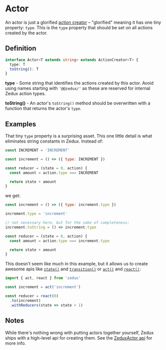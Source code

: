 # Actor

An actor is just a glorified [action creator](/docs/types/ActionCreator.md) &ndash; "glorified" meaning it has one tiny property: `type`. This is the `type` property that should be set on all actions created by the actor.

## Definition

```typescript
interface Actor<T extends string> extends ActionCreator<T> {
  type: T
  toString(): T
}
```

**type** - Some string that identifies the actions created by this actor. Avoid using names starting with `'@@zedux/'` as these are reserved for internal Zedux action types.

**toString()** - An actor's `toString()` method should be overwritten with a function that returns the actor's `type`.

## Examples

That tiny `type` property is a surprising asset. This one little detail is what eliminates string constants in Zedux. Instead of:

```javascript
const INCREMENT = 'INCREMENT'

const increment = () => ({ type: INCREMENT })

const reducer = (state = 0, action) {
  const amount = action.type === INCREMENT

  return state + amount
}
```

we get:

```javascript
const increment = () => ({ type: increment.type })

increment.type = 'increment'

// not necessary here, but for the sake of completeness:
increment.toString = () => increment.type

const reducer = (state = 0, action) {
  const amount = action.type === increment.type

  return state + amount
}
```

This doesn't seem like much in this example, but it allows us to create awesome apis like [`state()`](/docs/api/state.md) and [`transition()`](/docs/api/transition.md) or [`act()`](/docs/api/act.md) and [`react()`](/docs/api/react.md):

```javascript
import { act, react } from 'zedux'

const increment = act('increment')

const reducer = react(0)
  .to(increment)
  .withReducers(state => state + 1)
```

## Notes

While there's nothing wrong with putting actors together yourself, Zedux ships with a high-level api for creating them. See the [ZeduxActor api](/docs/api/ZeduxActor.md) for more info.
